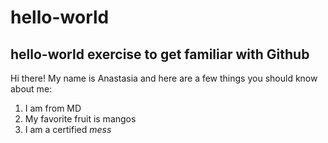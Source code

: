 # hello-world
## hello-world exercise to get familiar with Github

Hi there! My name is Anastasia and here are a few things you should know about me:

1. I am from MD
2. My favorite fruit is mangos
3. I am a certified *mess*
